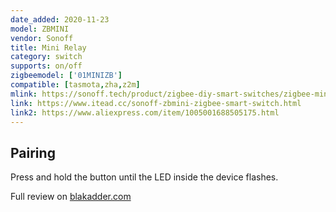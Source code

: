 ```yaml
---
date_added: 2020-11-23
model: ZBMINI
vendor: Sonoff
title: Mini Relay
category: switch
supports: on/off
zigbeemodel: ['01MINIZB']
compatible: [tasmota,zha,z2m]
mlink: https://sonoff.tech/product/zigbee-diy-smart-switches/zigbee-mini
link: https://www.itead.cc/sonoff-zbmini-zigbee-smart-switch.html
link2: https://www.aliexpress.com/item/1005001688505175.html
---
```

## Pairing
Press and hold the button until the LED inside the device flashes.

Full review on [blakadder.com](https://blakadder.com/sonoff-zbmini/)
